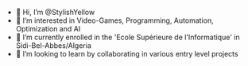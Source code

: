 - 👋 Hi, I’m @StylishYellow
- 👀 I’m interested in Video-Games, Programming, Automation, Optimization and AI
- 🌱 I’m currently enrolled in the 'Ecole Supérieure de l'Informatique' in Sidi-Bel-Abbes/Algeria
- 💞️ I’m looking to learn by collaborating in various entry level projects
